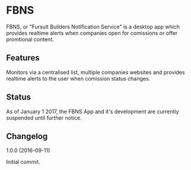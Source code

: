 FBNS
=========

FBNS, or "Fursuit Builders Notification Service" is a desktop app which provides realtime alerts when companies open for comissions or offer promtional content.

## Features

Monitors via a centralised list, multiple companies websites and provides realtime alerts to the user when comission status changes.


## Status

As of January 1 2017, the FBNS App and it's development are currently suspended until further notice.


## Changelog

1.0.0 (2016-09-11)

Initial commit.